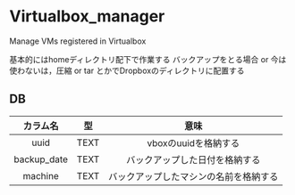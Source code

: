 # Virtualbox_manager
Manage VMs registered in Virtualbox


基本的にはhomeディレクトリ配下で作業する
バックアップをとる場合 or 今は使わないは，圧縮 or tar とかでDropboxのディレクトリに配置する


## DB

|  カラム名   |  型   |                  意味                  |
| :---------: | :---: | :------------------------------------: |
|    uuid     | TEXT  |          vboxのuuidを格納する          |
| backup_date | TEXT  |     バックアップした日付を格納する     |
|   machine   | TEXT  | バックアップしたマシンの名前を格納する |